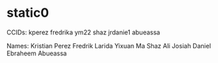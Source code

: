 # static0


CCIDs:
kperez
fredrika
ym22
shaz
jrdanie1
abueassa



Names:
Kristian Perez
Fredrik Larida
Yixuan Ma
Shaz Ali
Josiah Daniel
Ebraheem Abueassa
